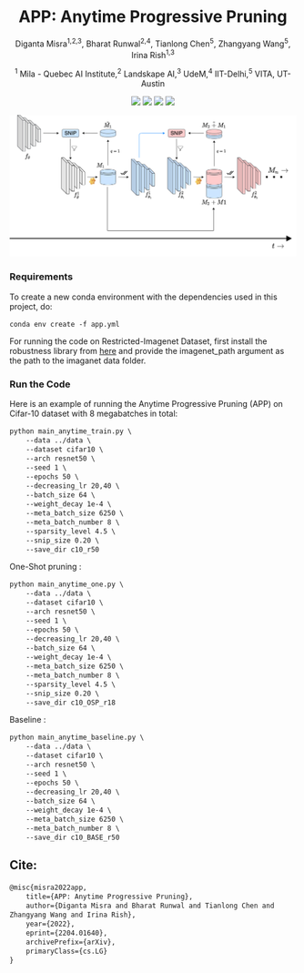 <h1 align="center">APP: Anytime Progressive Pruning</h1>
<p align="center">Diganta Misra<sup>1,2,3</sup>, Bharat Runwal<sup>2,4</sup>, Tianlong Chen<sup>5</sup>, Zhangyang Wang<sup>5</sup>, Irina Rish<sup>1,3</sup></p>
<p align="center"><sup>1</sup> Mila - Quebec AI Institute,<sup>2</sup> Landskape AI,<sup>3</sup> UdeM,<sup>4</sup> IIT-Delhi,<sup>5</sup> VITA, UT-Austin</p>

<p align="center">
  <a href="https://arxiv.org/abs/2204.01640" alt="ArXiv">
        <img src="https://img.shields.io/badge/Preprint-arXiv-blue.svg" /></a>
  <a href="https://dynn-icml2022.github.io/" alt="Dynn">
        <img src="https://img.shields.io/badge/DyNN-ICML'22-purple.svg" /></a>
  <a href="https://wandb.ai/landskape/APP" alt="Dashboard">
        <img src="https://img.shields.io/badge/WandB-Dashboard-gold.svg" /></a>
  <a href="https://landskape.ai/publication/app/" alt="Project">
          <img src="https://img.shields.io/badge/Project-Website-green.svg" /></a>
</p>

<p align="center">
  <img src ="app.png"  width="1000"/>
</p>

### Requirements

To create a new conda environment with the dependencies used in this project, do: 

```
conda env create -f app.yml
```

For running the code on Restricted-Imagenet Dataset, first install the robustness library from [here](https://github.com/landskape-ai/Progressive-Pruning/tree/main/robustness) and provide the imagenet_path argument as the path to the imaganet data folder. 

### Run the Code

Here is an example of running the Anytime Progressive Pruning (APP) on Cifar-10 dataset with 8 megabatches in total:
```
python main_anytime_train.py \
    --data ../data \
    --dataset cifar10 \
    --arch resnet50 \
    --seed 1 \
    --epochs 50 \
    --decreasing_lr 20,40 \
    --batch_size 64 \
    --weight_decay 1e-4 \
    --meta_batch_size 6250 \
    --meta_batch_number 8 \
    --sparsity_level 4.5 \
    --snip_size 0.20 \
    --save_dir c10_r50
```
One-Shot pruning :
```
python main_anytime_one.py \
    --data ../data \
    --dataset cifar10 \
    --arch resnet50 \
    --seed 1 \
    --epochs 50 \
    --decreasing_lr 20,40 \
    --batch_size 64 \
    --weight_decay 1e-4 \
    --meta_batch_size 6250 \
    --meta_batch_number 8 \
    --sparsity_level 4.5 \
    --snip_size 0.20 \
    --save_dir c10_OSP_r18
```
Baseline :
```
python main_anytime_baseline.py \
    --data ../data \
    --dataset cifar10 \
    --arch resnet50 \
    --seed 1 \
    --epochs 50 \
    --decreasing_lr 20,40 \
    --batch_size 64 \
    --weight_decay 1e-4 \
    --meta_batch_size 6250 \
    --meta_batch_number 8 \
    --save_dir c10_BASE_r50
```

## Cite:

```
@misc{misra2022app,
    title={APP: Anytime Progressive Pruning},
    author={Diganta Misra and Bharat Runwal and Tianlong Chen and Zhangyang Wang and Irina Rish},
    year={2022},
    eprint={2204.01640},
    archivePrefix={arXiv},
    primaryClass={cs.LG}
}
```
